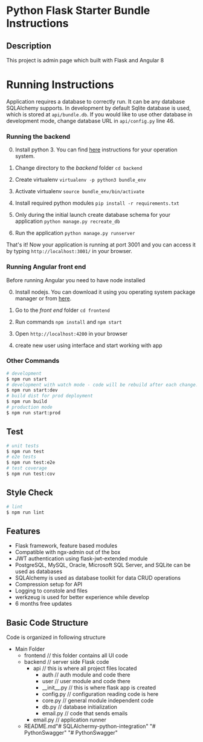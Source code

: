 # Python Flask Starter Bundle Instructions
## Description
This project is admin page which built with Flask and Angular 8

# Running Instructions
Application requires a database to correctly run. It can be any database SQLAlchemy supports. In development by default Sqlite database is used, which is stored at `api/bundle.db`. If you would like to use other database in development mode, change database URL in `api/config.py` line 46.

### Running the backend

0) Install python 3. You can find [here](https://realpython.com/installing-python/) instructions for your operation system.

1) Change directory to the *backend* folder `cd backend`

2) Create virtualenv `virtualenv -p python3 bundle_env`

3) Activate virtualenv `source bundle_env/bin/activate`

4) Install required python modules `pip install -r requirements.txt`

5) Only during the initial launch create database schema for your application `python manage.py recreate_db`

6) Run the application `python manage.py runserver`

That's it! Now your application is running at port 3001 and you can access it by typing `http://localhost:3001/` in your browser.

### Running Angular front end

Before running Angular you need to have node installed 

0) Install nodejs. You can download it using you operating system package manager or from [here](https://nodejs.org/en/download/).

1) Go to the *front end* folder `cd frontend`

2) Run commands `npm install` and `npm start`
3) Open `http://localhost:4200` in your browser
4) create new user using interface and start working with app

### Other Commands
```bash
# development
$ npm run start
# development with watch mode - code will be rebuild after each change. it runs `nodemon` module to watch over changes and re-run node api automatically. 
$ npm run start:dev
# build dist for prod deployment
$ npm run build
# production mode
$ npm run start:prod
```

## Test
```bash
# unit tests
$ npm run test
# e2e tests
$ npm run test:e2e
# test coverage
$ npm run test:cov
```

## Style Check
```bash
# lint
$ npm run lint
```

## Features
 - Flask framework, feature based modules
 - Compatible with ngx-admin out of the box
 - JWT authentication using flask-jwt-extended module
 - PostgreSQL, MySQL, Oracle, Microsoft SQL Server, and SQLite can be used as databases
 - SQLAlchemy is used as database toolkit for data CRUD operations
 - Compression setup for API
 - Logging to constole and files
 - werkzeug is used for better experience while develop
 - 6 months free updates
 
## Basic Code Structure
Code is organized in following structure
 - Main Folder
    - frontend // this folder contains all UI code
    - backend // server side Flask code
        - api // this is where all project files located
            - auth // auth module and code there
            - user // user module and code there
            - \_\_init\_\_.py // this is where flask app is created
            - config.py // configuration reading code is here
            - core.py // general module independent code
            - db.py // database initialization
            - email.py // code that sends emails
        - email.py // application runner
    - README.md"# SQLAlchermy-python-integration" 
"# PythonSwagger" 
"# PythonSwagger" 
